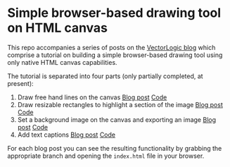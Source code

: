 # Simple browser-based drawing tool on HTML canvas

This repo accompanies a series of posts on the [VectorLogic
blog](https://vector-logic.com/blog/posts) which comprise a
tutorial on building a simple browser-based drawing tool 
using only native HTML canvas capabilities.

The tutorial is separated into four parts (only partially completed, at
present):
1. Draw free hand lines on the canvas
[Blog post](https://www.vector-logic.com/blog/posts/tutorial-build-html-canvas-drawing-tool-part-i)
[Code](https://github.com/domhnall/draw/tree/tutorial-part-1)
2. Draw resizable rectangles to highlight a section of the image
[Blog post](https://www.vector-logic.com/blog/posts/tutorial-build-html-canvas-drawing-tool-part-ii)
[Code](https://github.com/domhnall/draw/tree/tutorial-part-2)
3. Set a background image on the canvas and exporting an image
[Blog post](https://www.vector-logic.com/blog/posts/tutorial-build-html-canvas-drawing-tool-part-iii)
[Code](https://github.com/domhnall/draw/tree/tutorial-part-3)
4. Add text captions
[Blog post](https://www.vector-logic.com/blog/posts/tutorial-build-html-canvas-drawing-tool-part-iv)
[Code](https://github.com/domhnall/draw/tree/tutorial-part-4)


For each blog post you can see the resulting functionality by grabbing
the appropriate branch and opening the `index.html` file in your
browser.
